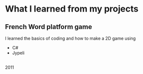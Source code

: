 # What I learned from my projects


## French Word platform game
I learned the basics of coding and how to make a 2D game using

- C#
- Jypeli 

\
2011